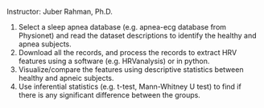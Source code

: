 Instructor: Juber Rahman, Ph.D.

1. Select a sleep apnea database (e.g. apnea-ecg database from Physionet) and read the dataset descriptions to identify the healthy and apnea subjects.</br>
2. Download all the records, and process the records to extract HRV features using a software (e.g. HRVanalysis) or in python.</br>
3. Visualize/compare the features using descriptive statistics between healthy and apneic subjects.</br>
4. Use inferential statistics (e.g. t-test, Mann-Whitney U test) to find if there is any significant difference between the groups. </br>

